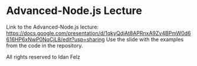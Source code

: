 # Advanced-Node.js Lecture
Link to the Advanced-Node.js lecture: https://docs.google.com/presentation/d/1qkyQdiAt8APRnxA9Zv4BPmW0d6616HP6xNwP0NqCjL8/edit?usp=sharing
Use the slide with the examples from the code in the repository.

All rights reserved to Idan Felz
